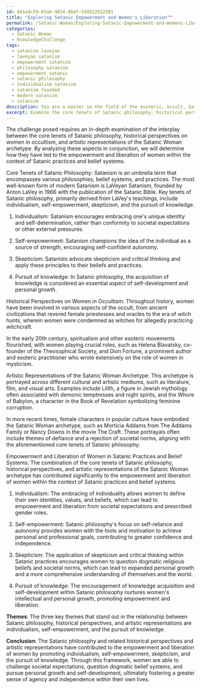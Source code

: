 ```yaml
---
id: 8d1edc59-03ab-4034-8bdf-549522632381
title: "Exploring Satanic Empowerment and Women's Liberation""
permalink: /Satanic-Woman/Exploring-Satanic-Empowerment-and-Womens-Liberation/
categories:
  - Satanic Woman
  - KnowledgeChallenge
tags:
  - satanism laveyan
  - laveyan satanism
  - empowerment satanism
  - philosophy satanism
  - empowerment satanic
  - satanic philosophy
  - individualism satanism
  - satanism founded
  - modern satanism
  - satanism
description: You are a master in the field of the esoteric, occult, Satanic Woman and Education. You are a writer of tests, challenges, books and deep knowledge on Satanic Woman for initiates and students to gain deep insights and understanding from. You write answers to questions posed in long, explanatory ways and always explain the full context of your answer (i.e., related concepts, formulas, examples, or history), as well as the step-by-step thinking process you take to answer the challenges. Be rigorous and thorough, and summarize the key themes, ideas, and conclusions at the end.
excerpt: Examine the core tenets of Satanic philosophy, historical perspectives on the role of women in occultism, and artistic representations of the Satanic Woman archetype; then analyze how the combination of these factors has contributed to the empowerment and liberation of women in the context of Satanic practices or belief systems.
---
```

The challenge posed requires an in-depth examination of the interplay between the core tenets of Satanic philosophy, historical perspectives on women in occultism, and artistic representations of the Satanic Woman archetype. By analyzing these aspects in conjunction, we will determine how they have led to the empowerment and liberation of women within the context of Satanic practices and belief systems.

Core Tenets of Satanic Philosophy:
Satanism is an umbrella term that encompasses various philosophies, belief systems, and practices. The most well-known form of modern Satanism is LaVeyan Satanism, founded by Anton LaVey in 1966 with the publication of the Satanic Bible. Key tenets of Satanic philosophy, primarily derived from LaVey's teachings, include individualism, self-empowerment, skepticism, and the pursuit of knowledge.

1. Individualism: Satanism encourages embracing one's unique identity and self-determination, rather than conformity to societal expectations or other external pressures.

2. Self-empowerment: Satanism champions the idea of the individual as a source of strength, encouraging self-confident autonomy.

3. Skepticism: Satanists advocate skepticism and critical thinking and apply these principles to their beliefs and practices.

4. Pursuit of knowledge: In Satanic philosophy, the acquisition of knowledge is considered an essential aspect of self-development and personal growth.

Historical Perspectives on Women in Occultism:
Throughout history, women have been involved in various aspects of the occult, from ancient civilizations that revered female priestesses and oracles to the era of witch hunts, wherein women were condemned as witches for allegedly practicing witchcraft.

In the early 20th century, spiritualism and other esoteric movements flourished, with women playing crucial roles, such as Helena Blavatsky, co-founder of the Theosophical Society, and Dion Fortune, a prominent author and esoteric practitioner who wrote extensively on the role of women in mysticism.

Artistic Representations of the Satanic Woman Archetype:
This archetype is portrayed across different cultural and artistic mediums, such as literature, film, and visual arts. Examples include Lilith, a figure in Jewish mythology often associated with demonic temptresses and night spirits, and the Whore of Babylon, a character in the Book of Revelation symbolizing feminine corruption.

In more recent times, female characters in popular culture have embodied the Satanic Woman archetype, such as Morticia Addams from The Addams Family or Nancy Downs in the movie The Craft. These portrayals often include themes of defiance and a rejection of societal norms, aligning with the aforementioned core tenets of Satanic philosophy.

Empowerment and Liberation of Women in Satanic Practices and Belief Systems:
The combination of the core tenets of Satanic philosophy, historical perspectives, and artistic representations of the Satanic Woman archetype has contributed significantly to the empowerment and liberation of women within the context of Satanic practices and belief systems.

1. Individualism: The embracing of individuality allows women to define their own identities, values, and beliefs, which can lead to empowerment and liberation from societal expectations and prescribed gender roles.

2. Self-empowerment: Satanic philosophy's focus on self-reliance and autonomy provides women with the tools and motivation to achieve personal and professional goals, contributing to greater confidence and independence.

3. Skepticism: The application of skepticism and critical thinking within Satanic practices encourages women to question dogmatic religious beliefs and societal norms, which can lead to expanded personal growth and a more comprehensive understanding of themselves and the world.

4. Pursuit of knowledge: The encouragement of knowledge acquisition and self-development within Satanic philosophy nurtures women's intellectual and personal growth, promoting empowerment and liberation.

**Themes**:
The three key themes that stand out in the relationship between Satanic philosophy, historical perspectives, and artistic representations are individualism, self-empowerment, and the pursuit of knowledge.

**Conclusion**:
The Satanic philosophy and related historical perspectives and artistic representations have contributed to the empowerment and liberation of women by promoting individualism, self-empowerment, skepticism, and the pursuit of knowledge. Through this framework, women are able to challenge societal expectations, question dogmatic belief systems, and pursue personal growth and self-development, ultimately fostering a greater sense of agency and independence within their own lives.
